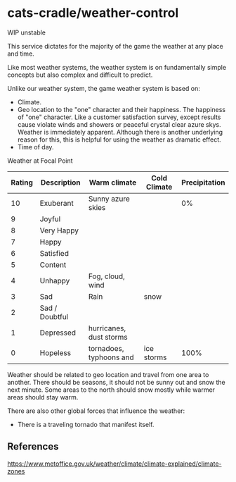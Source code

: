 # cats-cradle/weather-control

WIP unstable

This service dictates for the majority of the game the weather at any place and
time.

Like most weather systems, the weather system is on fundamentally simple
concepts but also complex and difficult to predict.

Unlike our weather system, the game weather system is based on:

- Climate.
- Geo location to the "one" character and their happiness. The happiness of
  "one" character. Like a customer satisfaction survey, except results cause
  violate winds and showers or peaceful crystal clear azure skys. Weather is
  immediately apparent. Although there is another underlying reason for this,
  this is helpful for using the weather as dramatic effect.
- Time of day.

Weather at Focal Point

| Rating | Description    | Warm climate            | Cold Climate | Precipitation |
| ------ | -------------- | ----------------------- | ------------ | ------------- |
| 10     | Exuberant      | Sunny azure skies       |              | 0%            |
| 9      | Joyful         |                         |              |               |
| 8      | Very Happy     |                         |              |               |
| 7      | Happy          |                         |              |               |
| 6      | Satisfied      |                         |              |               |
| 5      | Content        |                         |              |               |
| 4      | Unhappy        | Fog, cloud, wind        |              |               |
| 3      | Sad            | Rain                    | snow         |               |
| 2      | Sad / Doubtful |                         |              |               |
| 1      | Depressed      | hurricanes, dust storms |              |               |
| 0      | Hopeless       | tornadoes, typhoons and | ice storms   | 100%          |

Weather should be related to geo location and travel from one area to another.
There should be seasons, it should not be sunny out and snow the next minute.
Some areas to the north should snow mostly while warmer areas should stay warm.

There are also other global forces that influence the weather:

- There is a traveling tornado that manifest itself.

## References

<https://www.metoffice.gov.uk/weather/climate/climate-explained/climate-zones>
